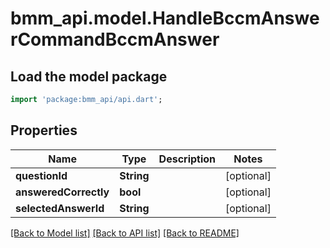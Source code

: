 # bmm_api.model.HandleBccmAnswerCommandBccmAnswer

## Load the model package
```dart
import 'package:bmm_api/api.dart';
```

## Properties
Name | Type | Description | Notes
------------ | ------------- | ------------- | -------------
**questionId** | **String** |  | [optional] 
**answeredCorrectly** | **bool** |  | [optional] 
**selectedAnswerId** | **String** |  | [optional] 

[[Back to Model list]](../README.md#documentation-for-models) [[Back to API list]](../README.md#documentation-for-api-endpoints) [[Back to README]](../README.md)


